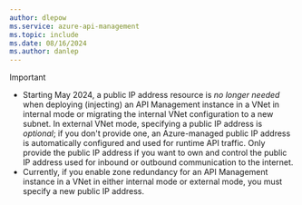 ```yaml
---
author: dlepow
ms.service: azure-api-management
ms.topic: include
ms.date: 08/16/2024
ms.author: danlep
---
```


> [!IMPORTANT]
> * Starting May 2024, a public IP address resource is *no longer needed* when deploying (injecting) an API Management instance in a VNet in internal mode or migrating the internal VNet configuration to a new subnet. In external VNet mode, specifying a public IP address is *optional*; if you don't provide one, an Azure-managed public IP address is automatically configured and used for runtime API traffic. Only provide the public IP address if you want to own and control the public IP address used for inbound or outbound communication to the internet.
> * Currently, if you enable zone redundancy for an API Management instance in a VNet in either internal mode or external mode, you must specify a new public IP address. 